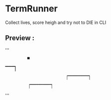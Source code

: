 # TermRunner
Collect lives, score heigh and try not to DIE in CLI


## Preview :

'''



              ▀
▔▔▔▏

                               ▕▔▔▔▔▔▔▔▔▔▔▏

              ▕▔▔▔▔▔▔▔▔▔▔▏

'''
